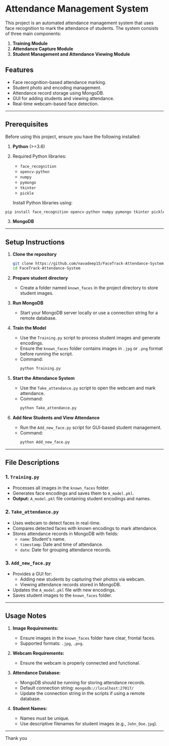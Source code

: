 # Attendance Management System

This project is an automated attendance management system that uses face recognition to mark the attendance of students. The system consists of three main components:

1. **Training Module**
2. **Attendance Capture Module**
3. **Student Management and Attendance Viewing Module**

## Features

- Face recognition-based attendance marking.
- Student photo and encoding management.
- Attendance record storage using MongoDB.
- GUI for adding students and viewing attendance.
- Real-time webcam-based face detection.

---

## Prerequisites

Before using this project, ensure you have the following installed:

1. **Python** (>=3.6)
2. Required Python libraries:
   - `face_recognition`
   - `opencv-python`
   - `numpy`
   - `pymongo`
   - `tkinter`
   - `pickle`

   Install Python libraries using:
```bash
pip install face_recognition opencv-python numpy pymongo tkinter pickle
```
3. **MongoDB**

---

## Setup Instructions

1. **Clone the repository**
   ```bash
   git clone https://github.com/navadeep15/FaceTrack-Attendance-System.git
   cd FaceTrack-Attendance-System
   ```

2. **Prepare student directory**
   - Create a folder named `known_faces` in the project directory to store student images.

3. **Run MongoDB**
   - Start your MongoDB server locally or use a connection string for a remote database.

4. **Train the Model**
   - Use the `Training.py` script to process student images and generate encodings.
   - Ensure the `known_faces` folder contains images in `.jpg` or `.png` format before running the script.
   - Command:
     ```bash
     python Training.py
     ```

5. **Start the Attendance System**
   - Use the `Take_attendance.py` script to open the webcam and mark attendance.
   - Command:
     ```bash
     python Take_attendance.py
     ```

6. **Add New Students and View Attendance**
   - Run the `Add_new_face.py` script for GUI-based student management.
   - Command:
     ```bash
     python Add_new_face.py
     ```

---

## File Descriptions

### 1. `Training.py`
- Processes all images in the `known_faces` folder.
- Generates face encodings and saves them to `A_model.pkl`.
- **Output:** `A_model.pkl` file containing student encodings and names.

### 2. `Take_attendance.py`
- Uses webcam to detect faces in real-time.
- Compares detected faces with known encodings to mark attendance.
- Stores attendance records in MongoDB with fields:
  - `name`: Student's name.
  - `timestamp`: Date and time of attendance.
  - `date`: Date for grouping attendance records.

### 3. `Add_new_face.py`
- Provides a GUI for:
  - Adding new students by capturing their photos via webcam.
  - Viewing attendance records stored in MongoDB.
- Updates the `A_model.pkl` file with new encodings.
- Saves student images to the `known_faces` folder.

---

## Usage Notes

1. **Image Requirements:**
   - Ensure images in the `known_faces` folder have clear, frontal faces.
   - Supported formats: `.jpg`, `.png`.

2. **Webcam Requirements:**
   - Ensure the webcam is properly connected and functional.

3. **Attendance Database:**
   - MongoDB should be running for storing attendance records.
   - Default connection string: `mongodb://localhost:27017/`
   - Update the connection string in the scripts if using a remote database.

4. **Student Names:**
   - Names must be unique.
   - Use descriptive filenames for student images (e.g., `John_Doe.jpg`).

---

Thank you